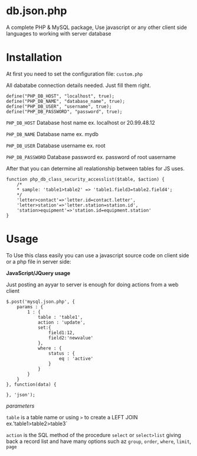 db.json.php
===========

A complete PHP &amp; MySQL package, Use javascript or any other client side languages to working with server database

Installation
===========
At first you need to set the configuration file: `custom.php`




All dabatabe connection details needed. Just fill them right.

```
define("PHP_DB_HOST", "localhost", true);
define("PHP_DB_NAME", "database_name", true);
define("PHP_DB_USER", "username", true);
define("PHP_DB_PASSWORD", "password", true);
```

`PHP_DB_HOST` Database host name ex. localhost or 20.99.48.12

`PHP_DB_NAME` Database name ex. mydb

`PHP_DB_USER` Database username ex. root

`PHP_DB_PASSWORD` Database password ex. password of root uasername


After that you can determine all realationship between tables for JS uses.
```
function php_db_class_security_accesslist($table, $action) {
    /*
    * sample: 'table1>table2' => 'table1.field3=table2.field4';
    */
    'letter>contact'=>'letter.id=contact.letter',
    'letter>station'=>'letter.station=station.id',
    'station>equipment'=>'station.id=equipment.station'
}
```


Usage
===========
To Use this class easily you can use a javascript source code on client side or a php file in server side:


**JavaScript/JQuery usage**

Just posting an ayyar to server is enough for doing actions from a web client
```
$.post('mysql.json.php', {
	params : {
		1 : {
			table : 'table1',
			action : 'update',
			set:{
			    field1:12,
			    field2:'newvalue'
			},
			where : {
				status : {
					eq : 'active'
				}
			}
		}
	}
}, function(data) {

}, 'json');
```
*parameters*

`table` is a table name or using `>` to create a LEFT JOIN ex.'table1>table2>table3`

`action` is the SQL method of the procedure
    `select` or `select>list` giving back a record list and have many options such az `group`, `order`, `where`, `limit`, `page`


